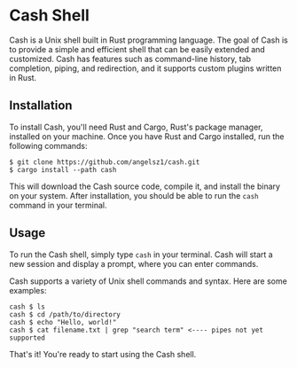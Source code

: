 <h1>Cash Shell</h1>

<p>Cash is a Unix shell built in Rust programming language. The goal of Cash is to provide a simple and efficient shell that can be easily extended and customized. Cash has features such as command-line history, tab completion, piping, and redirection, and it supports custom plugins written in Rust.</p>

<h2>Installation</h2>

<p>To install Cash, you'll need Rust and Cargo, Rust's package manager, installed on your machine. Once you have Rust and Cargo installed, run the following commands:</p>

<pre><code>$ git clone https://github.com/angelsz1/cash.git
$ cargo install --path cash
</code></pre>

<p>This will download the Cash source code, compile it, and install the binary on your system. After installation, you should be able to run the <code>cash</code> command in your terminal.</p>

<h2>Usage</h2>

<p>To run the Cash shell, simply type <code>cash</code> in your terminal. Cash will start a new session and display a prompt, where you can enter commands.</p>

<p>Cash supports a variety of Unix shell commands and syntax. Here are some examples:</p>

<pre><code>cash $ ls
cash $ cd /path/to/directory
cash $ echo "Hello, world!"
cash $ cat filename.txt | grep "search term" <---- pipes not yet supported
</code></pre>

<p>That's it! You're ready to start using the Cash shell.</p>
